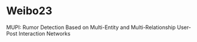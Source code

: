 # Weibo23
MUPI: Rumor Detection Based on Multi-Entity and Multi-Relationship User-Post Interaction Networks

